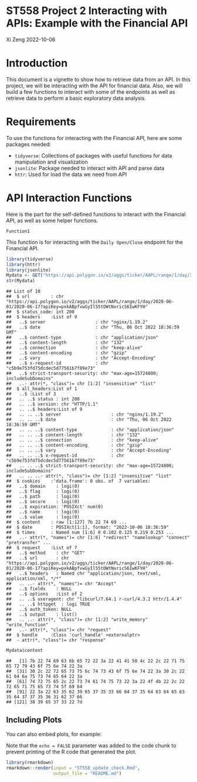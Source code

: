 ST558 Project 2 Interacting with APIs: Example with the Financial API
================
Xi Zeng
2022-10-06

# Introduction

This document is a vignette to show how to retrieve data from an API. In
this project, we will be interacting with the API for financial data.
Also, we will build a few functions to interact with some of the
endpoints as well as retrieve data to perform a basic exploratory data
analysis.

# Requirements

To use the functions for interacting with the Financial API, here are
some packages needed:  
- `tidyverse`: Collections of packages with useful functions for data
manipulation and visualization  
- `jsonlite`: Package needed to interact with API and parse data  
- `httr`: Used for load the data we need from API

# API Interaction Functions

Here is the part for the self-defined functions to interact with the
Financial API, as well as some helper functions.

`Function1`

This function is for interacting with the `Daily Open/Close` endpoint
for the Financial API.

``` r
library(tidyverse)
library(httr)
library(jsonlite)
Mydata <- GET("https://api.polygon.io/v2/aggs/ticker/AAPL/range/1/day/2020-06-01/2020-06-17?apiKey=pxkABpfvwGyIl55tOWtNxricS6IwKFYH")
str(Mydata)
```

    ## List of 10
    ##  $ url        : chr "https://api.polygon.io/v2/aggs/ticker/AAPL/range/1/day/2020-06-01/2020-06-17?apiKey=pxkABpfvwGyIl55tOWtNxricS6IwKFYH"
    ##  $ status_code: int 200
    ##  $ headers    :List of 9
    ##   ..$ server                   : chr "nginx/1.19.2"
    ##   ..$ date                     : chr "Thu, 06 Oct 2022 18:36:59 GMT"
    ##   ..$ content-type             : chr "application/json"
    ##   ..$ content-length           : chr "132"
    ##   ..$ connection               : chr "keep-alive"
    ##   ..$ content-encoding         : chr "gzip"
    ##   ..$ vary                     : chr "Accept-Encoding"
    ##   ..$ x-request-id             : chr "c5b9e753fd75dcdec5d77561b7f89e73"
    ##   ..$ strict-transport-security: chr "max-age=15724800; includeSubDomains"
    ##   ..- attr(*, "class")= chr [1:2] "insensitive" "list"
    ##  $ all_headers:List of 1
    ##   ..$ :List of 3
    ##   .. ..$ status : int 200
    ##   .. ..$ version: chr "HTTP/1.1"
    ##   .. ..$ headers:List of 9
    ##   .. .. ..$ server                   : chr "nginx/1.19.2"
    ##   .. .. ..$ date                     : chr "Thu, 06 Oct 2022 18:36:59 GMT"
    ##   .. .. ..$ content-type             : chr "application/json"
    ##   .. .. ..$ content-length           : chr "132"
    ##   .. .. ..$ connection               : chr "keep-alive"
    ##   .. .. ..$ content-encoding         : chr "gzip"
    ##   .. .. ..$ vary                     : chr "Accept-Encoding"
    ##   .. .. ..$ x-request-id             : chr "c5b9e753fd75dcdec5d77561b7f89e73"
    ##   .. .. ..$ strict-transport-security: chr "max-age=15724800; includeSubDomains"
    ##   .. .. ..- attr(*, "class")= chr [1:2] "insensitive" "list"
    ##  $ cookies    :'data.frame': 0 obs. of  7 variables:
    ##   ..$ domain    : logi(0) 
    ##   ..$ flag      : logi(0) 
    ##   ..$ path      : logi(0) 
    ##   ..$ secure    : logi(0) 
    ##   ..$ expiration: 'POSIXct' num(0) 
    ##   ..$ name      : logi(0) 
    ##   ..$ value     : logi(0) 
    ##  $ content    : raw [1:127] 7b 22 74 69 ...
    ##  $ date       : POSIXct[1:1], format: "2022-10-06 18:36:59"
    ##  $ times      : Named num [1:6] 0 0.102 0.125 0.219 0.253 ...
    ##   ..- attr(*, "names")= chr [1:6] "redirect" "namelookup" "connect" "pretransfer" ...
    ##  $ request    :List of 7
    ##   ..$ method    : chr "GET"
    ##   ..$ url       : chr "https://api.polygon.io/v2/aggs/ticker/AAPL/range/1/day/2020-06-01/2020-06-17?apiKey=pxkABpfvwGyIl55tOWtNxricS6IwKFYH"
    ##   ..$ headers   : Named chr "application/json, text/xml, application/xml, */*"
    ##   .. ..- attr(*, "names")= chr "Accept"
    ##   ..$ fields    : NULL
    ##   ..$ options   :List of 2
    ##   .. ..$ useragent: chr "libcurl/7.64.1 r-curl/4.3.2 httr/1.4.4"
    ##   .. ..$ httpget  : logi TRUE
    ##   ..$ auth_token: NULL
    ##   ..$ output    : list()
    ##   .. ..- attr(*, "class")= chr [1:2] "write_memory" "write_function"
    ##   ..- attr(*, "class")= chr "request"
    ##  $ handle     :Class 'curl_handle' <externalptr> 
    ##  - attr(*, "class")= chr "response"

``` r
Mydata$content
```

    ##   [1] 7b 22 74 69 63 6b 65 72 22 3a 22 41 41 50 4c 22 2c 22 71 75 65 72 79 43 6f 75 6e 74 22 3a
    ##  [31] 30 2c 22 72 65 73 75 6c 74 73 43 6f 75 6e 74 22 3a 30 2c 22 61 64 6a 75 73 74 65 64 22 3a
    ##  [61] 74 72 75 65 2c 22 73 74 61 74 75 73 22 3a 22 4f 4b 22 2c 22 72 65 71 75 65 73 74 5f 69 64
    ##  [91] 22 3a 22 63 35 62 39 65 37 35 33 66 64 37 35 64 63 64 65 63 35 64 37 37 35 36 31 62 37 66
    ## [121] 38 39 65 37 33 22 7d

## Including Plots

You can also embed plots, for example:

Note that the `echo = FALSE` parameter was added to the code chunk to
prevent printing of the R code that generated the plot.

``` r
library(rmarkdown)
rmarkdown::render(input = "ST558_update_check.Rmd",
                  output_file = "README.md")
```
